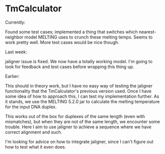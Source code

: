 # TmCalculator

Currently:

Found some test cases; implemented a thing that switches which nearest-neighbor model MELTING uses to crunch these melting temps. Seems to work pretty well. More test cases would be nice though. 


Last week:

jaligner issue is fixed. We now have a totally working model. I'm going to look for feedback and test cases before wrapping this thing up.


Earlier: 

This should in theory work, but I have no easy way of testing the jaligner functionality that the TmCalculator's previous version used. Once I have some idea of how to approach this, I can test my implementation further. As it stands, we use the MELTING 5.2.0 jar to calculate the melting temperature for the input DNA duplex.

This works out of the box for duplexes of the same length (even with mismatches), but when they are not of the same length, we encounter some trouble. Here I aim to use jaligner to achieve a sequence where we have correct alignment and such.

I'm looking for advice on how to integrate jaligner, since I can't figure out how to test what it even does.
